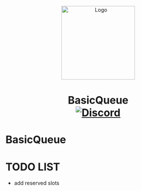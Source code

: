 <p align="center"><img src="https://user-images.githubusercontent.com/46825658/164082042-940d18c0-4a4f-4dd2-bdf7-bf3cdea93663.png" alt="Logo" width="200"></p>
<h1 align="center">BasicQueue  <br>
	<a href="https://discord.gg/WZ6TjrqpXD"><img src="https://img.shields.io/discord/929394649884405761.svg?style=for-the-badge" alt="Discord"></a>

# BasicQueue

# TODO LIST
- add reserved slots
